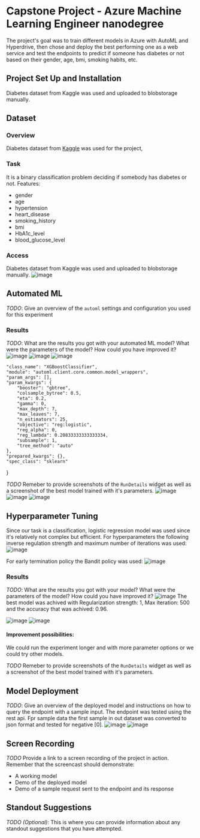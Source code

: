 # Capstone Project - Azure Machine Learning Engineer nanodegree

The project's goal was to train different models in Azure with AutoML and Hyperdrive, then chose and deploy the best performing one as a web service and test the endpoints to predict if someone has diabetes or not based on their gender, age, bmi, smoking habits, etc.


## Project Set Up and Installation
Diabetes dataset from Kaggle was used and uploaded to blobstorage manually.

## Dataset

### Overview
Diabetes dataset from [Kaggle](https://www.kaggle.com/datasets/iammustafatz/diabetes-prediction-dataset) was used for the project, 

### Task
It is a binary classification problem deciding if somebody has diabetes or not. 
Features:
* gender
* age
* hypertension
* heart_disease
* smoking_history
* bmi
* HbA1c_level
* blood_glucose_level


### Access
Diabetes dataset from Kaggle was used and uploaded to blobstorage manually.
![image](https://github.com/weilerv/Udacity_ML_azure_capstone/assets/37341293/58d4fa42-4c65-49d8-a754-981875f825f5)

## Automated ML
*TODO*: Give an overview of the `automl` settings and configuration you used for this experiment

### Results
*TODO*: What are the results you got with your automated ML model? What were the parameters of the model? How could you have improved it?
![image](https://github.com/weilerv/Udacity_ML_azure_capstone/assets/37341293/c5d05553-f6aa-4d32-adee-38bc444b87d1)
![image](https://github.com/weilerv/Udacity_ML_azure_capstone/assets/37341293/8b1c1eab-3404-442f-b4b8-94b3c460b3fa)
![image](https://github.com/weilerv/Udacity_ML_azure_capstone/assets/37341293/82193c77-7f1f-4997-86e1-7a9f865f4fea)


    "class_name": "XGBoostClassifier",
    "module": "automl.client.core.common.model_wrappers",
    "param_args": [],
    "param_kwargs": {
        "booster": "gbtree",
        "colsample_bytree": 0.5,
        "eta": 0.2,
        "gamma": 0,
        "max_depth": 7,
        "max_leaves": 7,
        "n_estimators": 25,
        "objective": "reg:logistic",
        "reg_alpha": 0,
        "reg_lambda": 0.20833333333333334,
        "subsample": 1,
        "tree_method": "auto"
    },
    "prepared_kwargs": {},
    "spec_class": "sklearn"
}

*TODO* Remeber to provide screenshots of the `RunDetails` widget as well as a screenshot of the best model trained with it's parameters.
![image](https://github.com/weilerv/Udacity_ML_azure_capstone/assets/37341293/5c476684-1642-45dd-9273-f160bf44f9dc)
![image](https://github.com/weilerv/Udacity_ML_azure_capstone/assets/37341293/07d24c81-5d10-4bf2-844f-b32bf482f765)
![image](https://github.com/weilerv/Udacity_ML_azure_capstone/assets/37341293/daf75847-ebae-4273-98c6-0ea270a667dc)




## Hyperparameter Tuning
Since our task is a classification, logistic regression model was used since it's relatively not complex but efficient. 
For hyperparameters the following inverse regulation strength and maximum number of iterations was used:
![image](https://github.com/weilerv/Udacity_ML_azure_capstone/assets/37341293/b8751370-98c3-4c1c-886f-8f751679fe8e)

For early termination policy the Bandit policy was used:
![image](https://github.com/weilerv/Udacity_ML_azure_capstone/assets/37341293/48797ea9-99eb-4fd0-a5d3-e48f4daf4fda)


### Results
*TODO*: What are the results you got with your model? What were the parameters of the model? How could you have improved it?
![image](https://github.com/weilerv/Udacity_ML_azure_capstone/assets/37341293/4ee82993-0a6d-4648-94b6-e92b25a68293)
The best model was achived with Regularization strength: 1, Max iteration: 500 and the accuracy that was achived: 0.96.

![image](https://github.com/weilerv/Udacity_ML_azure_capstone/assets/37341293/de86c4df-471b-482a-9955-90f2663271fb)
![image](https://github.com/weilerv/Udacity_ML_azure_capstone/assets/37341293/5e9f4c7a-5d4a-4f31-aaf9-4d567c7ae159)



#### Improvement possibilities:
We could run the experiment longer and with more parameter options or we could try other models.

*TODO* Remeber to provide screenshots of the `RunDetails` widget as well as a screenshot of the best model trained with it's parameters.

## Model Deployment
*TODO*: Give an overview of the deployed model and instructions on how to query the endpoint with a sample input.
The endpoint was tested using the rest api. Fpr sample data the first sample in out dataset was converted to json format and tested for negative [0].
![image](https://github.com/weilerv/Udacity_ML_azure_capstone/assets/37341293/ac9ba9f3-5668-4adf-aa6e-a5f32b70cf87)
![image](https://github.com/weilerv/Udacity_ML_azure_capstone/assets/37341293/87b6eddb-6c41-4622-b45c-6177f981b524)


## Screen Recording
*TODO* Provide a link to a screen recording of the project in action. Remember that the screencast should demonstrate:
- A working model
- Demo of the deployed  model
- Demo of a sample request sent to the endpoint and its response

## Standout Suggestions
*TODO (Optional):* This is where you can provide information about any standout suggestions that you have attempted.
